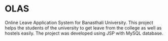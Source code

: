 # OLAS
Online Leave Application System for Banasthali University. This project helps the students of the university to get leave from the college as well as hostels easily. The project was developed using JSP with MySQL database.
